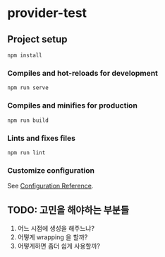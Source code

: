# provider-test

## Project setup
```
npm install
```

### Compiles and hot-reloads for development
```
npm run serve
```

### Compiles and minifies for production
```
npm run build
```

### Lints and fixes files
```
npm run lint
```

### Customize configuration
See [Configuration Reference](https://cli.vuejs.org/config/).

## TODO:  고민을 해야하는 부분들

1. 어느 시점에 생성을 해주느냐?
2. 어떻게 wrapping 을 할까?
3. 어떻게하면 좀더 쉽게 사용할까?
